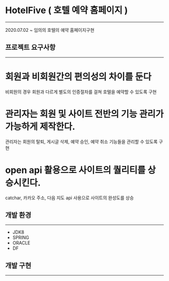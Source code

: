 # HotelFive ( 호텔 예약 홈페이지 ) 
-----------
2020.07.02 ~ 
임의의 호텔의 예약 홈페이지구현

## 프로젝트 요구사항
----------
# 회원과 비회원간의 편의성의 차이를 둔다
비회원의 경우 회원과 다르게 별도의 인증절차를 걸쳐 호텔을 예약할 수 있도록 구현
# 관리자는 회원 및 사이트 전반의 기능 관리가 가능하게 제작한다.
관리자는 회원의 탈퇴, 게시글 삭제, 예약 승인, 예약 취소 기능들을 관리할 수 있도록 구현
# open api 활용으로 사이트의 퀄리티를 상승시킨다.
catchar, 카카오 주소, 다음 지도 api 사용으로 사이트의 완성도를 상승

## 개발 환경
----------------
+ JDK8
+ SPRING
+ ORACLE
+ DF

## 개발 구현 
-------------
